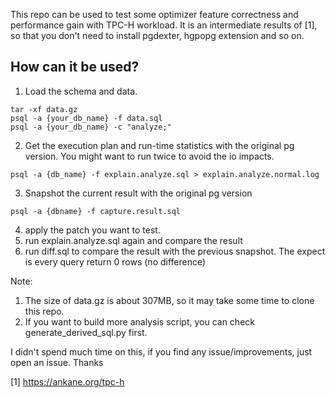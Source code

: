 This repo can be used to test some optimizer feature correctness and performance
gain with TPC-H workload.  It is an intermediate results of [1], so that you
don't need to install pgdexter, hgpopg extension and so on.


How can it be used?
-- 
1. Load the schema and data.

```
tar -xf data.gz
psql -a {your_db_name} -f data.sql
psql -a {your_db_name} -c "analyze;"
```

2. Get the execution plan and run-time statistics with the original pg
   version. You might want to run twice to avoid the io impacts.

```
psql -a {db_name} -f explain.analyze.sql > explain.analyze.normal.log
```

3. Snapshot the current result with the original pg version

```
psql -a {dbname} -f capture.result.sql 
```

4. apply the patch you want to test.
5. run explain.analyze.sql again and compare the result
6. run diff.sql to compare the result with the previous snapshot. The expect is
   every query return 0 rows (no difference)

Note: 
1. The size of data.gz is about 307MB, so it may take some time to clone this
repo. 
2. If you want to build more analysis script, you can check
   generate_derived_sql.py first.

I didn't spend much time on this,  if you find any issue/improvements, just open
an issue. Thanks

[1] https://ankane.org/tpc-h
